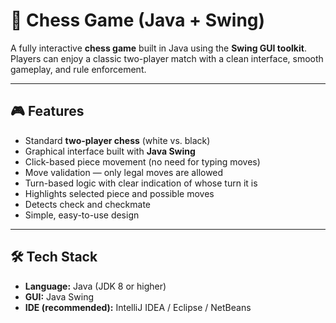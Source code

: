 # 🏰 Chess Game (Java + Swing)

A fully interactive **chess game** built in Java using the **Swing GUI toolkit**.  
Players can enjoy a classic two-player match with a clean interface, smooth gameplay, and rule enforcement.  

---

## 🎮 Features
- Standard **two-player chess** (white vs. black)  
- Graphical interface built with **Java Swing**  
- Click-based piece movement (no need for typing moves)  
- Move validation — only legal moves are allowed  
- Turn-based logic with clear indication of whose turn it is  
- Highlights selected piece and possible moves  
- Detects check and checkmate  
- Simple, easy-to-use design  

---

## 🛠️ Tech Stack
- **Language:** Java (JDK 8 or higher)  
- **GUI:** Java Swing  
- **IDE (recommended):** IntelliJ IDEA / Eclipse / NetBeans  
